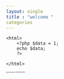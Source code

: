 ```yaml
---
layout: single
title : "welcome " 
categories
---
```

```php+HTML
<html>
    <?php $data = 1; 
    echo $data;
    ?>
    
</html>
```



<img src="../images/2024-09-30-first/development-4536630_1280.png" alt="development-4536630_1280" style="zoom:25%;" />